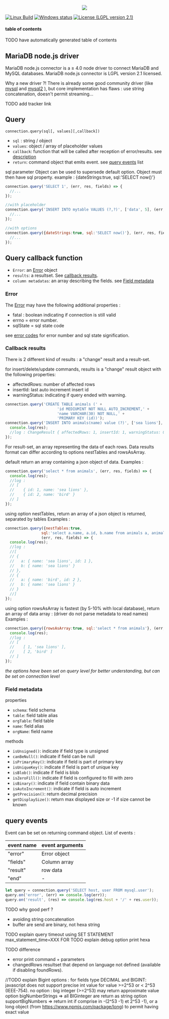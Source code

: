 
<p align="center">
  <a href="http://mariadb.org/">
    <img src="https://mariadb.com/themes/custom/mariadb/logo.svg">
  </a>
</p>

[![Linux Build](https://travis-ci.org/rusher/mariadb-connector-nodejs.svg?branch=master)](https://travis-ci.org/rusher/mariadb-connector-nodejs)
[![Windows status](https://ci.appveyor.com/api/projects/status/nuvvbkx82ixfhp12?svg=true)](https://ci.appveyor.com/project/rusher/mariadb-connector-nodejs)
[![License (LGPL version 2.1)](https://img.shields.io/badge/license-GNU%20LGPL%20version%202.1-green.svg?style=flat-square)](http://opensource.org/licenses/LGPL-2.1)


#### table of contents

TODO have automatically generated table of contents


## MariaDB node.js driver
MariaDB node.js connector is a &ge; 4.0 node driver to connect MariaDB and MySQL databases. 
MariaDB node.js connector is LGPL version 2.1 licensed.

Why a new driver ?! There is already some good community driver (like [mysql](https://www.npmjs.com/package/mysql) and [mysql2](https://www.npmjs.com/package/mysql2) ), but core implementation has flaws : use string concatenation, doesn't permit streaming...

TODO add tracker link
 
## Query
`connection.query(sql[, values][,callback])`


* `sql` : string / object
* `values`: object / array of placeholder values
* `callback`: function that will be called after reception of error/results. see [description](#callback)
* `return`: command object that emits event. see [query events](#query-events) list  

sql parameter Object can be used to supersede default option.
Object must then have sql property.
example : {dateStrings:true, sql:'SELECT now()'}


```javascript
connection.query('SELECT 1', (err, res, fields) => {
  //...
});

//with placeholder
connection.query('INSERT INTO mytable VALUES (?,?)', ['data', 5], (err, res) => {
  //...
});

//with options
connection.query({dateStrings:true, sql:'SELECT now()'}, (err, res, fields) => {
  //...
});
```

## Query callback function
* `Error`: an [Error](https://developer.mozilla.org/en-US/docs/Web/JavaScript/Reference/Global_Objects/Error) object
* `results`: a resultset. See [callback results](#callback-results).
* `column metadatas`: an array describing the fields. see [Field metadata](#field-metadata)

### Error
The [Error](https://developer.mozilla.org/en-US/docs/Web/JavaScript/Reference/Global_Objects/Error) may have the following additional properties :
         
* fatal : boolean indicating if connection is still valid
* errno = error number. 
* sqlState = sql state code

see [error codes](https://mariadb.com/kb/en/library/mariadb-error-codes/) for error number and sql state signification.


### Callback results
There is 2 different kind of results : a "change" result and a result-set.

for insert/delete/update commands, results is a "change" result object with the following properties: 

* affectedRows: number of affected rows
* insertId: last auto increment insert id
* warningStatus: indicating if query ended with warning. 

```javascript
connection.query('CREATE TABLE animals (' +
                       'id MEDIUMINT NOT NULL AUTO_INCREMENT,' +
                       'name VARCHAR(30) NOT NULL,' +
                       'PRIMARY KEY (id))');
connection.query('INSERT INTO animals(name) value (?)', ['sea lions'], (err, res, fields) => {
  console.log(res); 
  //log : ChangeResult { affectedRows: 1, insertId: 1, warningStatus: 0 }
});
```

For result-set, an array representing the data of each rows. Data results format can differ according to options nestTables and rowsAsArray.

default return an array containing a json object of data.
Examples :
```javascript
connection.query('select * from animals', (err, res, fields) => {
  console.log(res); 
  //log : 
  // [ 
  //    { id: 1, name: 'sea lions' }, 
  //    { id: 2, name: 'bird' } 
  // ]
});
```

using option nestTables, return an array of a json object is returned, separated by tables
Examples :
```javascript
connection.query({nestTables:true, 
                sql:'select a.name, a.id, b.name from animals a, animals b where b.id=1'}, 
                (err, res, fields) => {
  console.log(res); 
  //log : 
  //[ 
  // { 
  //   a: { name: 'sea lions', id: 1 }, 
  //   b: { name: 'sea lions' } 
  // },
  // { 
  //   a: { name: 'bird', id: 2 }, 
  //   b: { name: 'sea lions' } 
  // }
  //]
});
```

using option rowsAsArray is fastest (by 5-10% with local database), return an array of data array :
(driver do not parse metadata to read names)
Examples :
```javascript
connection.query({rowsAsArray:true, sql:'select * from animals'}, (err, res, fields) => {
  console.log(res); 
  //log : 
  // [ 
  //    [ 1, 'sea lions' ], 
  //    [ 2, 'bird' ] 
  // ]
});
```

*the options have been set on query level for better understanding, but can be set on connection level*

### Field metadata
properties
* `schema`: field schema
* `table`: field table alias
* `orgTable`: field table
* `name`: field alias
* `orgName`: field name

methods
* `isUnsigned()`: indicate if field type is unsigned
* `canBeNull()`: indicate if field can be null
* `isPrimaryKey()`: indicate if field is part of primary key
* `isUniqueKey()`: indicate if field is part of unique key
* `isBlob()`: indicate if field is blob
* `isZeroFill()`: indicate if field is configured to fill with zero
* `isBinary()`: indicate if field contain binary data
* `isAutoIncrement()`: indicate if field is auto increment
* `getPrecision()`: return decimal precision
* `getDisplaySize()`: return max displayed size or -1 if size cannot be known

## query events
Event can be set on returning command object.
List of events :

| event name  | event arguments |
| ----------- | ------------- |
| "error"     | Error object  |
| "fields"    | Column array  |
| "result"    | row data  |
| "end"       | -  |

```javascript
let query = connection.query('SELECT host, user FROM mysql.user');
query.on('error', (err) => console.log(err));
query.on('result', (res) => console.log(res.host + '/' + res.user));
```


 
 
TODO
why good perf ? 
- avoiding string concatenation
- buffer are send are binary, not hexa string

TODO explain query timeout using SET STATEMENT max_statement_time=XXX FOR
TODO explain debug option print hexa

TODO difference
- error print command + parameters
- changedRows resultset that depend on language not defined (available if disabling foundRows).



//TODO explain Bigint options :
for fields type DECIMAL and BIGINT: javascript does not support precise int value for value >=2^53 or < 2^53 (IEEE-754).
no option : big integer (>=2^53) may return approximate value
option bigNumberStrings => all BIGinteger are return as string
option supportBigNumbers => return int if comprise in -(2^53 -1) et 2^53 -1), or a long object (from https://www.npmjs.com/package/long) to permit having exact value
 


 
